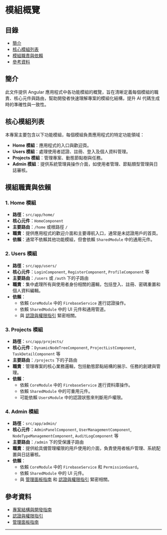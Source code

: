 # 模組概覽

## 目錄
- [簡介](#簡介)
- [核心模組列表](#核心模組列表)
- [模組職責與依賴](#模組職責與依賴)
- [參考資料](#參考資料)

## 簡介
此文件提供 Angular 應用程式中各功能模組的概覽，旨在清晰定義每個模組的職責、核心元件與路由，幫助開發者快速理解專案的模組化結構，提升 AI 代碼生成時的準確性與一致性。

## 核心模組列表
本專案主要包含以下功能模組，每個模組負責應用程式的特定功能領域：

- **Home 模組**：應用程式的入口與歡迎頁。
- **Users 模組**：處理使用者認證、註冊、登入及個人資料管理。
- **Projects 模組**：管理專案、動態節點樹與任務。
- **Admin 模組**：提供系統管理員操作介面，如使用者管理、節點類型管理與日誌審核。

## 模組職責與依賴

### 1. Home 模組
- **路徑**：`src/app/home/`
- **核心元件**：`HomeComponent`
- **主要路由**：`/home` 或根路徑 `/`
- **職責**：提供應用程式的歡迎介面和主要導航入口，通常是未認證用戶的首頁。
- **依賴**：通常不依賴其他功能模組，但會依賴 `SharedModule` 中的通用元件。

### 2. Users 模組
- **路徑**：`src/app/users/`
- **核心元件**：`LoginComponent`, `RegisterComponent`, `ProfileComponent` 等
- **主要路由**：`/users` 或 `/auth` 下的子路由
- **職責**：集中處理所有與使用者身份相關的邏輯，包括登入、註冊、密碼重置和個人資料編輯。
- **依賴**：
  - 依賴 `CoreModule` 中的 `FirebaseService` 進行認證操作。
  - 依賴 `SharedModule` 中的 UI 元件和通用管道。
  - 與 [認證與權限指引](AUTH_FIREBASE_NGX_PERMISSIONS_GUIDE.md) 緊密相關。

### 3. Projects 模組
- **路徑**：`src/app/projects/`
- **核心元件**：`DynamicNodeTreeComponent`, `ProjectListComponent`, `TaskDetailComponent` 等
- **主要路由**：`/projects` 下的子路由
- **職責**：管理專案的核心業務邏輯，包括動態節點結構的展示、任務的創建與管理。
- **依賴**：
  - 依賴 `CoreModule` 中的 `FirebaseService` 進行資料庫操作。
  - 依賴 `SharedModule` 中的可重用元件。
  - 可能依賴 `UsersModule` 中的認證狀態來判斷用戶權限。

### 4. Admin 模組
- **路徑**：`src/app/admin/`
- **核心元件**：`AdminPanelComponent`, `UserManagementComponent`, `NodeTypeManagementComponent`, `AuditLogComponent` 等
- **主要路由**：`/admin` 下的受保護子路由
- **職責**：提供給具備管理權限的用戶使用的介面，負責使用者帳戶管理、系統配置與日誌審核。
- **依賴**：
  - 依賴 `CoreModule` 中的 `FirebaseService` 和 `PermissionGuard`。
  - 依賴 `SharedModule` 中的 UI 元件。
  - 與 [管理面板指南](ADMIN_PANEL_GUIDE.md) 和 [認證與權限指引](AUTH_FIREBASE_NGX_PERMISSIONS_GUIDE.md) 緊密相關。

## 參考資料
- [專案結構與開發指南](PROJECT_STRUCTURE.md)
- [認證與權限指引](AUTH_FIREBASE_NGX_PERMISSIONS_GUIDE.md)
- [管理面板指南](ADMIN_PANEL_GUIDE.md)

---
